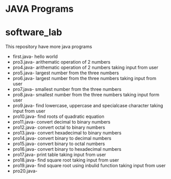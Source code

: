 # JAVA Programs
# software_lab
This repository have more java programs
- first.java- hello world
- pro3.java- arithematic operation of 2 numbers
- pro4.java- arithematic operation of 2 numbers taking input from user
- pro5.java- largest number from the three numbers
- pro6.java- largest number from the three numbers taking input from user
- pro7.java- smallest number from the three numbers
- pro8.java- smallest number from the three numbers taking input form user
- pro9.java- find lowercase, uppercase and specialcase character taking input from user
- pro10.java- find roots of quadratic equation
- pro11.java- convert decimal to binary numbers
- pro12.java- convert octal to binary numbers
- pro13.java- convert hexadecimal to binary numbers
- pro14.java- convert binary to decimal numbers
- pro15.java- convert binary to octal numbers
- pro16.java- convert binary to hexadecimal numbers
- pro17.java- print table taking input from user
- pro18.java- find square root taking input from user
- pro19.java- find square root using inbulid function taking input from user
- pro20.java- 
